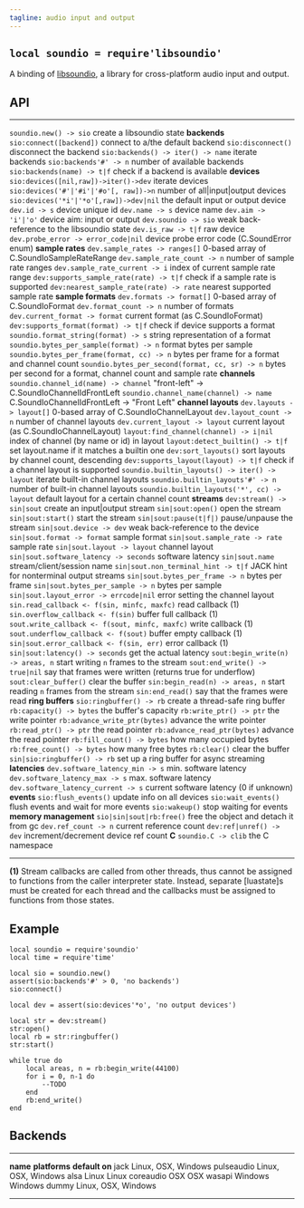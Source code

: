 ```yaml
---
tagline: audio input and output
---
```


## `local soundio = require'libsoundio'`

A binding of [libsoundio](http://libsound.io/), a library for cross-platform
audio input and output.

## API

------------------------------------------------- ----------------------------------------
`soundio.new() -> sio`                            create a libsoundio state
__backends__
`sio:connect([backend])`                          connect to a/the default backend
`sio:disconnect()`                                disconnect the backend
`sio:backends() -> iter() -> name`                iterate backends
`sio:backends'#' -> n`                            number of available backends
`sio:backends(name) -> t|f`                       check if a backend is available
__devices__
`sio:devices([nil,raw])->iter()->dev`             iterate devices
`sio:devices('#'|'#i'|'#o'[, raw])->n`            number of all|input|output devices
`sio:devices('*i'|'*o'[,raw])->dev|nil`           the default input or output device
`dev.id -> s`                                     device unique id
`dev.name -> s`                                   device name
`dev.aim -> 'i'|'o'`                              device aim: input or output
`dev.soundio -> sio`                              weak back-reference to the libsoundio state
`dev.is_raw -> t|f`                               raw device
`dev.probe_error -> error_code|nil`               device probe error code (C.SoundError enum)
__sample rates__
`dev.sample_rates -> ranges[]`                    0-based array of C.SoundIoSampleRateRange
`dev.sample_rate_count -> n`                      number of sample rate ranges
`dev.sample_rate_current -> i`                    index of current sample rate range
`dev:supports_sample_rate(rate) -> t|f`           check if a sample rate is supported
`dev:nearest_sample_rate(rate) -> rate`           nearest supported sample rate
__sample formats__
`dev.formats -> format[]`                         0-based array of C.SoundIoFormat
`dev.format_count -> n`                           number of formats
`dev.current_format -> format`                    current format (as C.SoundIoFormat)
`dev:supports_format(format) -> t|f`              check if device supports a format
`soundio.format_string(format) -> s`              string representation of a format
`soundio.bytes_per_sample(format) -> n`           format bytes per sample
`soundio.bytes_per_frame(format, cc) -> n`        bytes per frame for a format and channel count
`soundio.bytes_per_second(format, cc, sr) -> n`   bytes per second for a format, channel count and sample rate
__channels__
`soundio.channel_id(name) -> channel`             "front-left" -> C.SoundIoChannelIdFrontLeft
`soundio.channel_name(channel) -> name`           C.SoundIoChannelIdFrontLeft -> "Front Left"
__channel layouts__
`dev.layouts -> layout[]`                         0-based array of C.SoundIoChannelLayout
`dev.layout_count -> n`                           number of channel layouts
`dev.current_layout -> layout`                    current layout (as C.SoundIoChannelLayout)
`layout:find_channel(channel) -> i|nil`           index of channel (by name or id) in layout
`layout:detect_builtin() -> t|f`                  set layout.name if it matches a builtin one
`dev:sort_layouts()`                              sort layouts by channel count, descending
`dev:supports_layout(layout) -> t|f`              check if a channel layout is supported
`soundio.builtin_layouts() -> iter() -> layout`   iterate built-in channel layouts
`soundio.builtin_layouts'#' -> n`                 number of built-in channel layouts
`soundio.builtin_layouts('*', cc) -> layout`      default layout for a certain channel count
__streams__
`dev:stream() -> sin|sout`                        create an input|output stream
`sin|sout:open()`                                 open the stream
`sin|sout:start()`                                start the stream
`sin|sout:pause(t|f|)`                            pause/unpause the stream
`sin|sout.device -> dev`                          weak back-reference to the device
`sin|sout.format -> format`                       sample format
`sin|sout.sample_rate -> rate`                    sample rate
`sin|sout.layout -> layout`                       channel layout
`sin|sout.software_latency -> seconds`            software latency
`sin|sout.name`                                   stream/client/session name
`sin|sout.non_terminal_hint -> t|f`               JACK hint for nonterminal output streams
`sin|sout.bytes_per_frame -> n`                   bytes per frame
`sin|sout.bytes_per_sample -> n`                  bytes per sample
`sin|sout.layout_error -> errcode|nil`            error setting the channel layout
`sin.read_callback <- f(sin, minfc, maxfc)`       read callback (1)
`sin.overflow_callback <- f(sin)`                 buffer full callback (1)
`sout.write_callback <- f(sout, minfc, maxfc)`    write callback (1)
`sout.underflow_callback <- f(sout)`              buffer empty callback (1)
`sin|sout.error_callback <- f(sin, err)`          error callback (1)
`sin|sout:latency() -> seconds`                   get the actual latency
`sout:begin_write(n) -> areas, n`                 start writing `n` frames to the stream
`sout:end_write() -> true|nil`                    say that frames were written (returns true for underflow)
`sout:clear_buffer()`                             clear the buffer
`sin:begin_read(n) -> areas, n`                   start reading `n` frames from the stream
`sin:end_read()`                                  say that the frames were read
__ring buffers__
`sio:ringbuffer() -> rb`                          create a thread-safe ring buffer
`rb:capacity() -> bytes`                          the buffer's capacity
`rb:write_ptr() -> ptr`                           the write pointer
`rb:advance_write_ptr(bytes)`                     advance the write pointer
`rb:read_ptr() -> ptr`                            the read pointer
`rb:advance_read_ptr(bytes)`                      advance the read pointer
`rb:fill_count() -> bytes`                        how many occupied bytes
`rb:free_count() -> bytes`                        how many free bytes
`rb:clear()`                                      clear the buffer
`sin|sio:ringbuffer() -> rb`                      set up a ring buffer for async streaming
__latencies__
`dev.software_latency_min -> s`                   min. software latency
`dev.software_latency_max -> s`                   max. software latency
`dev.software_latency_current -> s`               current software latency (0 if unknown)
__events__
`sio:flush_events()`                              update info on all devices
`sio:wait_events()`                               flush events and wait for more events
`sio:wakeup()`                                    stop waiting for events
__memory management__
`sio|sin|sout|rb:free()`                          free the object and detach it from gc
`dev.ref_count -> n`                              current reference count
`dev:ref|unref() -> dev`                          increment/decrement device ref count
__C__
`soundio.C -> clib`                               the C namespace
------------------------------------------------- ----------------------------------------

__(1)__ Stream callbacks are called from other threads, thus cannot be
assigned to functions from the caller interpreter state. Instead, separate
[luastate]s must be created for each thread and the callbacks must be
assigned to functions from those states.

## Example

~~~{.lua}
local soundio = require'soundio'
local time = require'time'

local sio = soundio.new()
assert(sio:backends'#' > 0, 'no backends')
sio:connect()

local dev = assert(sio:devices'*o', 'no output devices')

local str = dev:stream()
str:open()
local rb = str:ringbuffer()
str:start()

while true do
	local areas, n = rb:begin_write(44100)
	for i = 0, n-1 do
		--TODO
	end
	rb:end_write()
end

~~~

## Backends

------------ ----------------------- ---------------
__name__     __platforms__           __default on__
jack         Linux, OSX, Windows
pulseaudio   Linux, OSX, Windows
alsa         Linux                   Linux
coreaudio    OSX                     OSX
wasapi       Windows                 Windows
dummy        Linux, OSX, Windows
------------ ----------------------- ---------------

